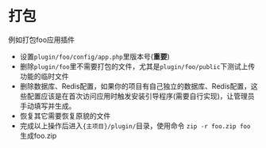 # 打包

例如打包foo应用插件

* 设置`plugin/foo/config/app.php`里版本号(**重要**)
* 删除`plugin/foo`里不需要打包的文件，尤其是`plugin/foo/public`下测试上传功能的临时文件
* 删除数据库、Redis配置，如果你的项目有自己独立的数据库、Redis配置，这些配置应该是在首次访问应用时触发安装引导程序(需要自行实现)，让管理员手动填写并生成。
* 恢复其它需要恢复原貌的文件
* 完成以上操作后进入`{主项目}/plugin/`目录，使用命令 `zip -r foo.zip foo` 生成foo.zip
